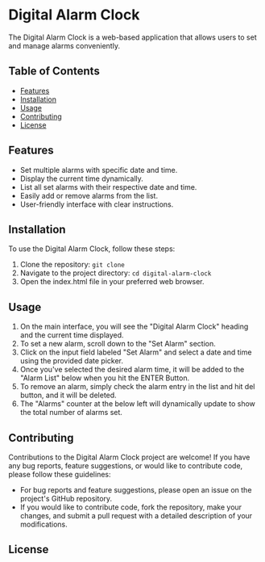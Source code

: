 # Digital Alarm Clock

The Digital Alarm Clock is a web-based application that allows users to set and manage alarms conveniently.

## Table of Contents

- [Features](#features)
- [Installation](#installation)
- [Usage](#usage)
- [Contributing](#contributing)
- [License](#license)

## Features

- Set multiple alarms with specific date and time.
- Display the current time dynamically.
- List all set alarms with their respective date and time.
- Easily add or remove alarms from the list.
- User-friendly interface with clear instructions.

## Installation

To use the Digital Alarm Clock, follow these steps:

1. Clone the repository: `git clone `
2. Navigate to the project directory: `cd digital-alarm-clock`
3. Open the index.html file in your preferred web browser.

## Usage

1. On the main interface, you will see the "Digital Alarm Clock" heading and the current time displayed.
2. To set a new alarm, scroll down to the "Set Alarm" section.
3. Click on the input field labeled "Set Alarm" and select a date and time using the provided date picker.
4. Once you've selected the desired alarm time, it will be added to the "Alarm List" below when you hit the ENTER Button.
5. To remove an alarm, simply check the alarm entry in the list and hit del button, and it will be deleted.
6. The "Alarms" counter at the below left will dynamically update to show the total number of alarms set.

## Contributing

Contributions to the Digital Alarm Clock project are welcome! If you have any bug reports, feature suggestions, or would like to contribute code, please follow these guidelines:

- For bug reports and feature suggestions, please open an issue on the project's GitHub repository.
- If you would like to contribute code, fork the repository, make your changes, and submit a pull request with a detailed description of your modifications.

## License
